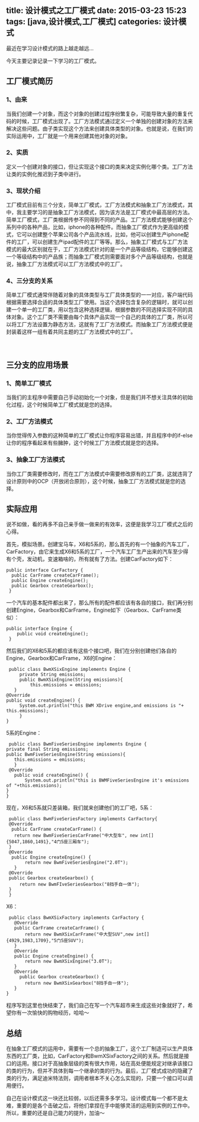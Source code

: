 title: 设计模式之工厂模式
date: 2015-03-23 15:23 
tags: [java,设计模式,工厂模式]
categories: 设计模式 
---

最近在学习设计模式的路上越走越远...

今天主要记录记录一下学习的工厂模式。

工厂模式简历
---
### 1、由来　　　　

当我们创建一个对象，而这个对象的创建过程序纷繁复杂，可能导致大量的重复代码的时候，工厂模式出现了。工厂方法模式通过定义一个单独的创建对象的方法来解决这些问题。由子类实现这个方法来创建具体类型的对象。也就是说，在我们的实际运用中，工厂就是一个用来创建其他对象的对象。

### 2、实质

定义一个创建对象的接口，但让实现这个接口的类来决定实例化哪个类。工厂方法让类的实例化推迟到子类中进行。

### 3、现状介绍

工厂模式目前有三个分支，简单工厂模式，工厂方法模式和抽象工厂方法模式，其中，我主要学习的是抽象工厂方法模式，因为该方法是工厂模式中最高层的方法。简单工厂模式，工厂类根据传参不同得到不同的产品。工厂方法模式能够创建这个系列中的各种产品，比如，iphone的各种配件。而抽象工厂模式作为更高级的模式，它可以创建整个苹果公司各个产品流水线，比如，他可以创建生产iphone配件的工厂，可以创建生产ipad配件的工厂等等。那么，抽象工厂模式与工厂方法模式的最大区别就在于，工厂方法模式针对的是一个产品等级结构，它能够创建这一个等级结构中的产品族；而抽象工厂模式则需要面对多个产品等级结构，也就是说，抽象工厂方法模式可以工厂方法模式中的工厂。

### 4、三分支的关系

简单工厂模式通常伴随着对象的具体类型与工厂具体类型的一一对应，客户端代码根据需要选择合适的具体类型工厂使用。当这个选择包含复杂的逻辑时，就可以创建一个单一的工厂类，用以包含这种选择逻辑，根据参数的不同选择实现不同的具体对象。这个工厂类不需要由每个具体产品实现一个自己的具体的工厂类，所以可以将工厂方法设置为静态方法，这就有了工厂方法模式。而抽象工厂方法模式便是封装着这样一组有着共同主题的工厂方法模式中的工厂。

　　

三分支的应用场景
---
### 1、简单工厂模式

当我们的主程序中需要自己手动初始化一个对象，但是我们并不想关注具体的初始化过程，这个时候简单工厂模式就是您的选择。

### 2、工厂方法模式

当你觉得传入参数的这种简单的工厂模式让你程序容易出错，并且程序中的if-else让你的程序看起来有些臃肿，这个时候工厂方法模式就是您的选择。

### 3、抽象工厂方法模式

当你工厂类需要修改时，而在工厂方法模式中需要修改原有的工厂类，这就违背了设计原则中的OCP（开放闭合原则），这个时候，抽象工厂方法模式就是您的选择。 

 
实际应用
--
说不如做，看的再多不自己亲手做一做来的有效率，这便是我学习工厂模式之后的心得。

首先，模拟场景。创建宝马车，X6和5系的，那么首先的有一个抽象的汽车工厂，CarFactory，由它来生成X6和5系的工厂，一个汽车工厂生产出来的汽车至少得有个壳，发动机，变速箱啥的，所有就有了方法。创建CarFactory如下：

	public interface CarFactory {
	  public CarFrame createCarFrame();
	  public Engine createEngine();
	  public Gearbox createGearbox();
	 }
一个汽车的基本配件都出来了，那么所有的配件都应该有各自的接口，我们再分别创建Engine，Gearbox和CarFrame，Engine如下（Gearbox、CarFrame类似）：

	public interface Engine {
	    public void createEngine();
	 }
然后我们的X6和5系的都应该有这些个接口吧，我们在分别创建他们各自的Engine，Gearbox和CarFrame，X6的Engine：


	 public class BwmXSixEngine implements Engine {
	     private String emissions;
	     public BwmXSixEngine(String emissions){
	         this.emissions = emissions;
	   }
	@Override
    public void createEngine() {
         System.out.println("this BWM XDrive engine,and emissions is "+ this.emissions);
    	 }
    }
    
5系的Engine：


	 public class BwmFiveSeriesEngine implements Engine {
	private final String emissions;
	public BwmFiveSeriesEngine(String emissions){
 	   this.emissions = emissions;
 	   }
     @Override
	   public void createEngine() {
	       System.out.println("this is BWMFiveSeriesEngine it's emissions of "+this.emissions);
    }
    }

现在，X6和5系就只差装箱，我们就来创建他们的工厂吧，5系：


	 public class BwmFiveSeriesFactory implements CarFactory{
     @Override
	  public CarFrame createCarFrame() {
       return new BwmFiveSeriesCarFrame("中大型车", new int[]{5047,1860,1491},"4门5座三厢车");
     }
     @Override
	  public Engine createEngine() {
	       return new BwmFiveSeriesEngine("2.0T");
	   }
     @Override
     public Gearbox createGearbox() {
         return new BwmFIveSeriesGearbox("8挡手自一体");
     }
	 }

X6：


	 public class BwmXSixFactory implements CarFactory {
 	   @Override
 	   public CarFrame createCarFrame() {
 	       return new BwmXSixCarFrame("中大型SUV",new int[]{4929,1983,1709},"5门5座SUV");
 	   }
       @Override
 	   public Engine createEngine() {
 	       return new BwmXSixEngine("3.0T");
	   }
       @Override
	     public Gearbox createGearbox() {
	       return new BwmXSixGearbox("8挡手自一体");
	   }
	}

程序写到这里也快结束了，我们自己在写一个汽车超市来生成这些对象就好了，希望你有一次愉快的购物经历，哈哈～

 
总结
---

在抽象工厂模式的运用中，需要有一个总的抽象工厂，这个工厂制造可以生产具体东西的工厂类，比如，CarFactory和BwmXSixFactory之间的关系。然后就是接口的运用。接口对于高抽象层级的类有很大作用，站在高处便能规定对继承该接口的类的行为，但并不具体到每一个继承的类的行为。最后，工厂模式成功的隐藏了类的行为，满足迪米特法则，调用者根本不关心怎么实现的，只要一个接口可以调用便行。

自己在设计模式这一块还比较弱，以后还需多多学习。设计模式每一个都不是太难，重要的是各个击破之后，将他们拿捏在手中能够灵活的运用到实例的工作中。所以，重要的还是自己能力的提升，加油～